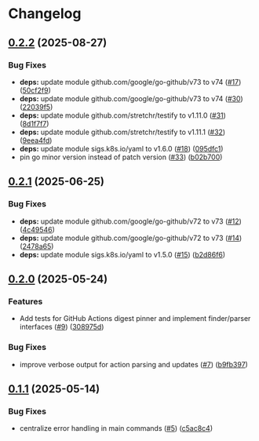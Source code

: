 # Changelog

## [0.2.2](https://github.com/zisuu/github-actions-digest-pinner/compare/v0.2.1...v0.2.2) (2025-08-27)


### Bug Fixes

* **deps:** update module github.com/google/go-github/v73 to v74 ([#17](https://github.com/zisuu/github-actions-digest-pinner/issues/17)) ([50cf2f9](https://github.com/zisuu/github-actions-digest-pinner/commit/50cf2f91d46b66a3b7704082400f0f1f1aa7d42b))
* **deps:** update module github.com/google/go-github/v73 to v74 ([#30](https://github.com/zisuu/github-actions-digest-pinner/issues/30)) ([22039f5](https://github.com/zisuu/github-actions-digest-pinner/commit/22039f58bbdfc1f871abc3c88e8c114cca86f338))
* **deps:** update module github.com/stretchr/testify to v1.11.0 ([#31](https://github.com/zisuu/github-actions-digest-pinner/issues/31)) ([8d1f7f7](https://github.com/zisuu/github-actions-digest-pinner/commit/8d1f7f7497a7faade9513a94631e2a1dbc238425))
* **deps:** update module github.com/stretchr/testify to v1.11.1 ([#32](https://github.com/zisuu/github-actions-digest-pinner/issues/32)) ([9eea4fd](https://github.com/zisuu/github-actions-digest-pinner/commit/9eea4fd692ca38c8e3d5c3db2b15778bd8febe9a))
* **deps:** update module sigs.k8s.io/yaml to v1.6.0 ([#18](https://github.com/zisuu/github-actions-digest-pinner/issues/18)) ([095dfc1](https://github.com/zisuu/github-actions-digest-pinner/commit/095dfc17ef29bdbc57550f1669a3b66158447ce3))
* pin go minor version instead of patch version ([#33](https://github.com/zisuu/github-actions-digest-pinner/issues/33)) ([b02b700](https://github.com/zisuu/github-actions-digest-pinner/commit/b02b7001b0e12e29b300bf8ab7eb482bc8b322df))

## [0.2.1](https://github.com/zisuu/github-actions-digest-pinner/compare/v0.2.0...v0.2.1) (2025-06-25)


### Bug Fixes

* **deps:** update module github.com/google/go-github/v72 to v73 ([#12](https://github.com/zisuu/github-actions-digest-pinner/issues/12)) ([4c49546](https://github.com/zisuu/github-actions-digest-pinner/commit/4c4954620be49f408c2ea21b1c06e470f7cde27d))
* **deps:** update module github.com/google/go-github/v72 to v73 ([#14](https://github.com/zisuu/github-actions-digest-pinner/issues/14)) ([2478a65](https://github.com/zisuu/github-actions-digest-pinner/commit/2478a65538cb7e326af6878d0ee1cd2568acbd29))
* **deps:** update module sigs.k8s.io/yaml to v1.5.0 ([#15](https://github.com/zisuu/github-actions-digest-pinner/issues/15)) ([b2d86f6](https://github.com/zisuu/github-actions-digest-pinner/commit/b2d86f696a4d31a4d134fa04f4463ed9a994a841))

## [0.2.0](https://github.com/zisuu/github-actions-digest-pinner/compare/v0.1.1...v0.2.0) (2025-05-24)


### Features

* Add tests for GitHub Actions digest pinner and implement finder/parser interfaces ([#9](https://github.com/zisuu/github-actions-digest-pinner/issues/9)) ([308975d](https://github.com/zisuu/github-actions-digest-pinner/commit/308975dfb2d0eaeaaaa688372db708933705d464))


### Bug Fixes

* improve verbose output for action parsing and updates ([#7](https://github.com/zisuu/github-actions-digest-pinner/issues/7)) ([b9fb397](https://github.com/zisuu/github-actions-digest-pinner/commit/b9fb3975b28f3565b0ee7433c0d6424b08e13228))

## [0.1.1](https://github.com/zisuu/github-actions-digest-pinner/compare/v0.1.0...v0.1.1) (2025-05-14)


### Bug Fixes

* centralize error handling in main commands ([#5](https://github.com/zisuu/github-actions-digest-pinner/issues/5)) ([c5ac8c4](https://github.com/zisuu/github-actions-digest-pinner/commit/c5ac8c4be2a4461d18f5b454de8ef661751349b7))
